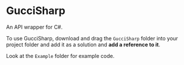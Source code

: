 # GucciSharp
An API wrapper for C#.

To use GucciSharp, download and drag the `GucciSharp` folder into your project folder and add it as a solution and **add a reference to it**.

Look at the `Example` folder for example code.